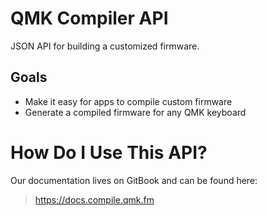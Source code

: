 # QMK Compiler API

JSON API for building a customized firmware.

## Goals

* Make it easy for apps to compile custom firmware
* Generate a compiled firmware for any QMK keyboard

# How Do I Use This API?

Our documentation lives on GitBook and can be found here:

> https://docs.compile.qmk.fm
